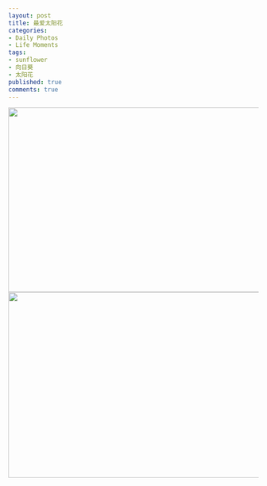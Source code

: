 ```yaml
---
layout: post
title: 最爱太阳花
categories:
- Daily Photos
- Life Moments
tags:
- sunflower
- 向日葵
- 太阳花
published: true
comments: true
---
```

<p><a href="http://blog.wangyaodi.com/wp-content/uploads/2010/09/sf1.jpg"><img class="aligncenter size-full wp-image-10190" title="sf1" src="http://blog.wangyaodi.com/wp-content/uploads/2010/09/sf1.jpg" alt="" width="560" height="372" /></a><a href="http://blog.wangyaodi.com/wp-content/uploads/2010/09/sf2.jpg"><img class="aligncenter size-full wp-image-10191" title="sf2" src="http://blog.wangyaodi.com/wp-content/uploads/2010/09/sf2.jpg" alt="" width="560" height="374" /></a></p>
